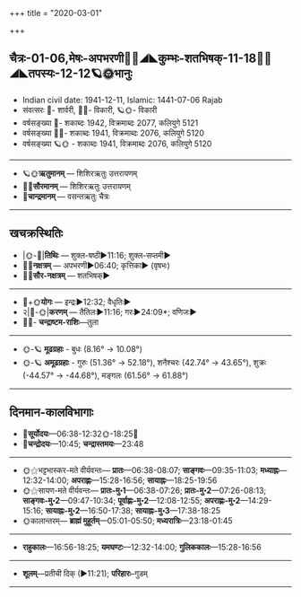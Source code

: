+++
title = "2020-03-01"

+++
## चैत्रः-01-06,मेषः-अपभरणी🌛🌌◢◣कुम्भः-शतभिषक्-11-18🌌🌞◢◣तपस्यः-12-12🪐🌞भानुः
- Indian civil date: 1941-12-11, Islamic: 1441-07-06 Rajab
- संवत्सरः 🌛- शार्वरी, 🌌🌞- विकारी, 🪐🌞- विकारी
- वर्षसङ्ख्या 🌛- शकाब्दः 1942, विक्रमाब्दः 2077, कलियुगे 5121
- वर्षसङ्ख्या 🌌🌞- शकाब्दः 1941, विक्रमाब्दः 2076, कलियुगे 5120
- वर्षसङ्ख्या 🪐🌞 - शकाब्दः 1941, विक्रमाब्दः 2076, कलियुगे 5120
___________________
- 🪐🌞**ऋतुमानम्** — शिशिरऋतुः उत्तरायणम्
- 🌌🌞**सौरमानम्** — शिशिरऋतुः उत्तरायणम्
- 🌛**चान्द्रमानम्** — वसन्तऋतुः चैत्रः
___________________


## खचक्रस्थितिः
- |🌞-🌛|**तिथिः** — शुक्ल-षष्ठी►11:16; शुक्ल-सप्तमी►  
- 🌌🌛**नक्षत्रम्** — अपभरणी►06:40; कृत्तिका► (वृषभः)  
- 🌌🌞**सौर-नक्षत्रम्** — शतभिषक्►  
___________________
- 🌛+🌞**योगः** — इन्द्रः►12:32; वैधृतिः►  
- २|🌛-🌞|**करणम्** — तैतिलः►11:16; गरः►24:09*; वणिजः►  
- 🌌🌛- **चन्द्राष्टम-राशिः**—तुला  
___________________
- 🌞-🪐 **मूढग्रहाः** - बुधः (8.16° → 10.08°)
- 🌞-🪐 **अमूढग्रहाः** - गुरुः (51.36° → 52.18°), शनैश्चरः (42.74° → 43.65°), शुक्रः (-44.57° → -44.68°), मङ्गलः (61.56° → 61.88°)
___________________


## दिनमान-कालविभागाः
- 🌅**सूर्योदयः**—06:38-12:32🌞️-18:25🌇  
- 🌛**चन्द्रोदयः**—10:45; **चन्द्रास्तमयः**—23:48  
___________________
- 🌞⚝भट्टभास्कर-मते वीर्यवन्तः— **प्रातः**—06:38-08:07; **साङ्गवः**—09:35-11:03; **मध्याह्नः**—12:32-14:00; **अपराह्णः**—15:28-16:56; **सायाह्नः**—18:25-19:56  
- 🌞⚝सायण-मते वीर्यवन्तः— **प्रातः-मु॰1**—06:38-07:26; **प्रातः-मु॰2**—07:26-08:13; **साङ्गवः-मु॰2**—09:47-10:34; **पूर्वाह्णः-मु॰2**—12:08-12:55; **अपराह्णः-मु॰2**—14:29-15:16; **सायाह्नः-मु॰2**—16:50-17:38; **सायाह्नः-मु॰3**—17:38-18:25  
- 🌞कालान्तरम्— **ब्राह्मं मुहूर्तम्**—05:01-05:50; **मध्यरात्रिः**—23:18-01:45  
___________________
- **राहुकालः**—16:56-18:25; **यमघण्टः**—12:32-14:00; **गुलिककालः**—15:28-16:56  
___________________
- **शूलम्**—प्रतीची दिक् (►11:21); **परिहारः**–गुडम्  
___________________
